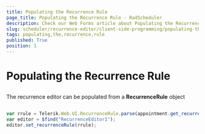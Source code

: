 ```yaml
---
title: Populating the Recurrence Rule
page_title: Populating the Recurrence Rule - RadScheduler
description: Check our Web Forms article about Populating the Recurrence Rule.
slug: scheduler/recurrence-editor/client-side-programming/populating-the-recurrence-rule
tags: populating,the,recurrence,rule
published: True
position: 1
---
```


# Populating the Recurrence Rule



## 

The recurrence editor can be populated from a **RecurrenceRule** object

````JavaScript
	    
var rrule = Telerik.Web.UI.RecurrenceRule.parse(appointment.get_recurrenceRule());
var editor = $find("RecurrenceEditor1");
editor.set_recurrenceRule(rrule);  
	
````


